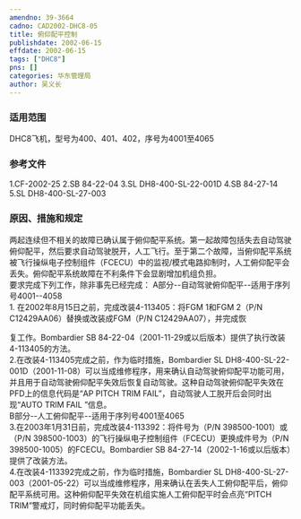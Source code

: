 ```yaml
---
amendno: 39-3664  
cadno: CAD2002-DHC8-05  
title: 俯仰配平控制  
publishdate: 2002-06-15  
effdate: 2002-06-15  
tags: ["DHC8"]  
pns: []  
categories: 华东管理局  
author: 吴义长  
---
```

  
### 适用范围  
DHC8飞机，型号为400、401、402，序号为4001至4065  
  
<!--more-->  
### 参考文件  
1.CF-2002-25     2.SB 84-22-04     3.SL DH8-400-SL-22-001D     4.SB 84-27-14     5.SL DH8-400-SL-27-003  
  
### 原因、措施和规定  
两起连续但不相关的故障已确认属于俯仰配平系统。第一起故障包括失去自动驾驶俯仰配平，然后要求自动驾驶脱开，人工飞行。至于第二个故障，当俯仰配平系统被飞行操纵电子控制组件（FCECU）中的监视/模式电路抑制时，人工俯仰配平会丢失。俯仰配平系统故障在不利条件下会显剧增加机组负担。  
    要求完成下列工作，除非事先已经完成： A部分--自动驾驶俯仰配平--适用于序列号4001--4058  
    1. 在2002年8月15日之前，完成改装4-113405：将FGM 1和FGM 2（P/N C12429AA06）替换或改装成FGM（P/N C12429AA07），并完成恢  
  
复工作。Bombardier SB 84-22-04（2001-11-29或以后版本）提供了执行改装4-113405的方法。  
    2.在改装4-113405完成之前，作为临时措施，Bombardier SL DH8-400-SL-22-001D（2001-11-08）可以当成维修程序，用来确认自动驾驶俯仰配平功能可用，并且用于自动驾驶俯仰配平失效后恢复自动驾驶。这种自动驾驶俯仰配平失效在PFD上的信息代码是“AP PITCH TRIM FAIL”，自动驾驶人工脱开后会同时出现“AUTO TRIM FAIL ”信息。  
 B部分--人工俯仰配平--适用于序列号4001至4065  
    3.在2003年1月31日前，完成改装4-113392：将件号为（P/N 398500-1001）或（P/N 398500-1003）的飞行操纵电子控制组件（FCECU）更换成件号为（P/N 398500-1005）的FCECU。Bombardier SB 84-27-14（2002-1-16或以后版本）提供了改装方法。  
    4.在改装4-113392完成之前，作为临时措施，Bombardier SL DH8-400-SL-27-003（2001-05-22）可以当成维修程序，用来确认在丢失人工俯仰配平后，俯仰配平系统可用。这种俯仰配平失效在机组实施人工俯仰配平时会点亮“PITCH TRIM”警戒灯，同时俯仰配平功能丢失。  
  
